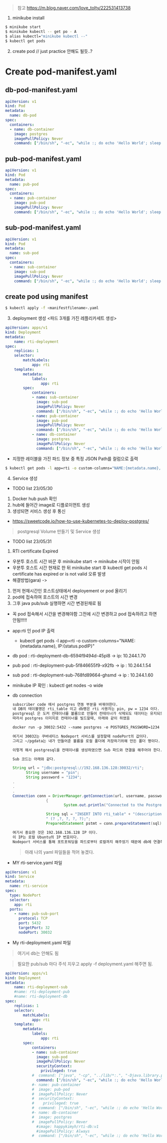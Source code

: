 > 참고 https://m.blog.naver.com/love_tolty/222531413738


1. minikube install
```bash
$ minikube start
$ minikube kubectl -- get po - A
$ alias kubectl="minikube kubectl --"
$ kubectl get pods
```
2. create pod // just practice 안해도 될듯..?

# Create pod-manifest.yaml

## db-pod-manifest.yaml
```yaml
apiVersion: v1
kind: Pod
metadata:
  name: db-pod
spec:
  containers:
  - name: db-container
    image: postgres
    imagePullPolicy: Never
    command: ["/bin/sh", "-ec", "while :; do echo 'Hello World'; sleep 5 ; done"]
```

## pub-pod-manifest.yaml
```yaml
apiVersion: v1
kind: Pod
metadata:
  name: pub-pod
spec:
  containers:
  - name: pub-container
    image: pub-pod
    imagePullPolicy: Never
    command: ["/bin/sh", "-ec", "while :; do echo 'Hello World'; sleep 5 ; done"]
```

## sub-pod-manifest.yaml
```yaml
apiVersion: v1
kind: Pod
metadata:
  name: sub-pod
spec:
  containers:
  - name: sub-container
    image: sub-pod
    imagePullPolicy: Never
    command: ["/bin/sh", "-ec", "while :; do echo 'Hello World'; sleep 5 ; done"]
```
## create pod using manifest
```bash
$ kubectl apply -f <manifestfilename>.yaml
```

3. deployment 생성 <파드 3개를 가진 레플리카세트 생성>
```yaml
apiVersion: apps/v1
kind: Deployment
metadata:
    name: rti-deployment
spec:
    replicas: 1
    selector:
        matchLabels:
            app: rti
    template:
        metadata:
            labels:
                app: rti
        spec:
            containers:
            - name: sub-container
              image: sub-pod
              imagePullPolicy: Never
              command: ["/bin/sh", "-ec", "while :; do echo 'Hello World'; sleep 5 ; done"]
            - name: pub-container
              image: pub-pod
              imagePullPolicy: Never
              command: ["/bin/sh", "-ec", "while :; do echo 'Hello World'; sleep 5 ; done"]
            - name: db-container
              image: postgres
              imagePullPolicy: Never
              command: ["/bin/sh", "-ec", "while :; do echo 'Hello World'; sleep 5 ; done"]

```
* 지정한 레이블을 가진 파드 정보 중 특정 JSON Path를 컬럼으로 출력
```bash
$ kubectl get pods -l app=rti -o custom-columns="NAME:{metadata.name}, IP:{status:podIP}"
```

4. Service 생성

* TODO list 23/05/30
1. Docker hub push 확인
2. hub에 들어간 image로 디플로이먼트 생성
3. 생성되면 서비스 생성 후 통신


* https://sweetcode.io/how-to-use-kubernetes-to-deploy-postgres/
> postgresql Volume 만들기 및 Service 생성

* TODO list 23/05/31
1. RTI certificate Expired
* 우분투 호스트 시간 바꾼 후 minikube start -> minikube 시작이 안됨
* 우분투 호스트 시간 현재로 한 뒤 minikube start 후 kubectl get pods 시 certificate has expired or is not valid 오류 발생
* 해결방법(gara) ->
1. 먼저 현재시간인 호스트상태에서 deployement or pod 올리기
2. pod에 접속하여 호스트의 시간 변경
3. 그후 java pub/sub 실행하면 시간 변경된채로 됨
* 꼭 pod 접속해서 시간을 변경해야함 그전에 시간 변경하고 pod 접속하려고 하면 안됨!!!!!
* app:rti 인 pod IP 출력
  * kubectl get pods -l app=rti -o custom-columns="NAME:{metadata.name}, IP:{status.podIP}"
* db pod : rti-deployment-db-6594f9494d-45pl8 -> ip: 10.244.1.70
* pub pod : rti-deployment-pub-5f846655f9-x92fb -> ip : 10.244.1.54
* sub pod : rti-deployment-sub-768fd89664-ghsmd -> ip : 10.244.1.60
* minikube IP 확인 : kubectl get nodes -o wide


* db connection
  ```txt
  subscriber code 에서 postgres 연동 부분을 바꿔야한다.
  내 DB의 테이블명은 rti_table 이고 db명은 rti 사용자는 pin, pw = 1234 이다.
  postgresql 은 도커 컨테이너를 볼륨으로 만들어 컨테이너가 삭제되도 데이터는 유지되도록 하였다.
  따라서 postgres 이미지로 컨테이너를 빌드할때, 아래와 같이 하였음

  docker run -p 30032:5432 --name postgres -e POSTGRES_PASSWORD=1234 -d -v ~/pgdata:/var/lib/postgresql/data postgres

  여기서 30032는 쿠버네티스 Nodeport 서비스를 설정할때 nodePort의 값이다.
  그리고 ~/pgdata는 내가 만들어준 볼륨을 로컬 폴더에 저장하기위해 만든 폴더 명이다.

  이렇게 해서 postgresql을 컨테이너를 생성하였으면 Sub 파드와 연결을 해주어야 한다.

  Sub 코드는 아래와 같다.
  ```
  ```java
  String url = "jdbc:postgresql://192.168.136.128:30032/rti";
        String username = "pin";
        String password = "1234";
  .
  .
  .
  Connection conn = DriverManager.getConnection(url, username, password))
                 {
                         System.out.println("Connected to the PostgreSQL server successfully.");

                 String sql = "INSERT INTO rti_table" + "(description, name, mrid, aliasname, topiccount) VALUES" +
                 " (? ,?, ?, ?, ?);";
                 PreparedStatement pstmt = conn.prepareStatement(sql);
  ```
  ```txt
  여기서 중요한 것은 192.168.136.128 IP 이다.
  이 IP는 로컬 Ubuntu의 IP 번호이다.
  Nodeport 서비스를 통해 포트포워딩을 파드로부터 로컬까지 해주었기 때문에 db에 연결하기 위해서 local Ubuntu의 IP Addr로 연결을 해주어야 한다.
  ```
  > 아래 나의 yaml 파일들을 적어 놓겠다.

* MY rti-service.yaml 파일
```yaml
apiVersion: v1
kind: Service
metadata:
  name: rti-service
spec:
  type: NodePort
  selector:
    app: rti
  ports:
    - name: pub-sub-port
      protocol: TCP
      port: 5432
      targetPort: 32
      nodePort: 30032
```
* My rti-deployment.yaml 파일
> 여기서 db는 안해도 됨

> 필요한 pub/sub 마다 주석 지우고 apply -f deployment.yaml 해주면 됨.
```yaml
apiVersion: apps/v1
kind: Deployment
metadata:
    name: rti-deployment-sub
    #name: rti-deployment-pub
    #name: rti-deployment-db
spec:
    replicas: 1
    selector:
        matchLabels:
            app: rti
    template:
        metadata:
            labels:
                app: rti
        spec:
            containers:
            - name: sub-container
              image: sub-pod
              imagePullPolicy: Never
              securityContext:
                privileged: true
            #  command: ["java", "-cp", "../lib/*:.", "-Djava.library.path=../x64Linux4gcc7.3.0", "RecloserTopicSubscriber"]
              command: ["/bin/sh", "-ec", "while :; do echo 'Hello World'; sleep 5 ; done"]
            #- name: pub-container
            #  image: pub-pod
            #  imagePullPolicy: Never
            #  securityContext:
            #    privileged: true
            #  command: ["/bin/sh", "-ec", "while :; do echo 'Hello World'; sleep 5 ; done"]
            #- name: db-container
            #  image: postgres
            #  imagePullPolicy: Never
              #image: happykimyh/rti-db:v1
              #imagePullPolicy: Always
            #  command: ["/bin/sh", "-ec", "while :; do echo 'Hello World'; sleep 5 ; done"]
```


